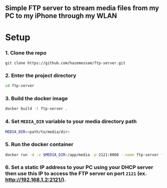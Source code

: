 ## Simple FTP server to stream media files from my PC to my iPhone through my WLAN

# Setup

### 1. Clone the repo
```bach
git clone https://github.com/hazemessam/ftp-server.git
```

### 2. Enter the project directory
```bash
cd ftp-server
```

### 3. Build the docker image
```bash
docker build -t ftp-server .
```

### 4. Set `MEDIA_DIR` variable to your media directory path
```bash
MEDIA_DIR=<path/to/media/dir>
```

### 5. Run the docker container
```bash
docker run -d -v $MEDIA_DIR:/app/media -p 2121:8080 --name ftp-server ftp-server
```

### 6. Set a static IP address to your PC using your DHCP server then use this IP to access the FTP server on port `2121` (ex. http://192.168.1.2:2121/).
